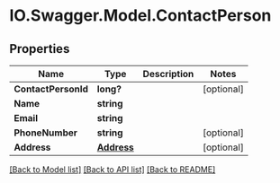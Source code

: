 # IO.Swagger.Model.ContactPerson

## Properties

 Name                | Type                      | Description | Notes
---------------------|---------------------------|-------------|------------
 **ContactPersonId** | **long?**                 |             | [optional]
 **Name**            | **string**                |             |
 **Email**           | **string**                |             |
 **PhoneNumber**     | **string**                |             | [optional]
 **Address**         | [**Address**](Address.md) |             | [optional]

[[Back to Model list]](../README.md#documentation-for-models) [[Back to API list]](../README.md#documentation-for-api-endpoints) [[Back to README]](../README.md)

